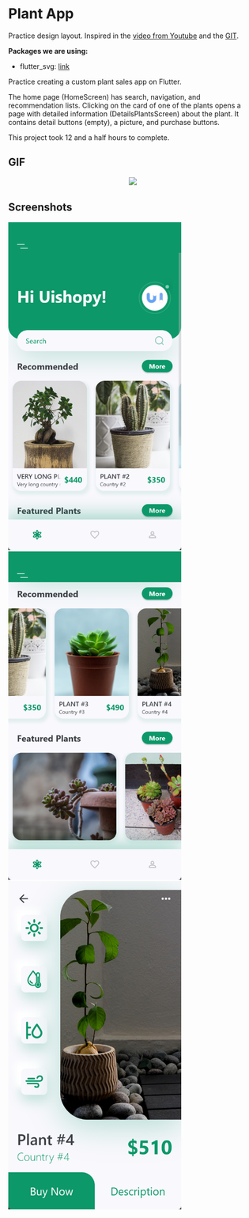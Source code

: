 # Plant App

Practice design layout. Inspired in the [video from Youtube](https://youtu.be/LN668OAUrK4) and the [GIT](https://github.com/abuanwar072/Plant-App-Flutter-UI).

**Packages we are using:**

- flutter_svg: [link](https://pub.dev/packages/flutter_svg)

Practice creating a custom plant sales app on Flutter.

The home page (HomeScreen) has search, navigation, and recommendation lists.
Clicking on the card of one of the plants opens a page with detailed information (DetailsPlantsScreen) about the plant. It contains detail buttons (empty), a picture, and purchase buttons.

This project took 12 and a half hours to complete.

## GIF
<p align="center">
<img src="https://github.com/Luwirispok/layout_practice_plant_app/blob/master/screenshots/demo21.gif" height="700">
</p>

## Screenshots
<p>
<img src="https://github.com/Luwirispok/layout_practice_plant_app/blob/master/screenshots/1.png" width="350">
<img src="https://github.com/Luwirispok/layout_practice_plant_app/blob/master/screenshots/2.png" width="350">
<img src="https://github.com/Luwirispok/layout_practice_plant_app/blob/master/screenshots/3.png" width="350">
</p>
